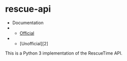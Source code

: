 # rescue-api

* Documentation
* * [Official][0]
* * [Unofficial][2]

[0]: https://www.rescuetime.com/anapi/setup/documentation
[1]: https://man.sr.ht/~mjorgensen/rescuetime-api-docs/

This is a Python 3 implementation of the RescueTime API.